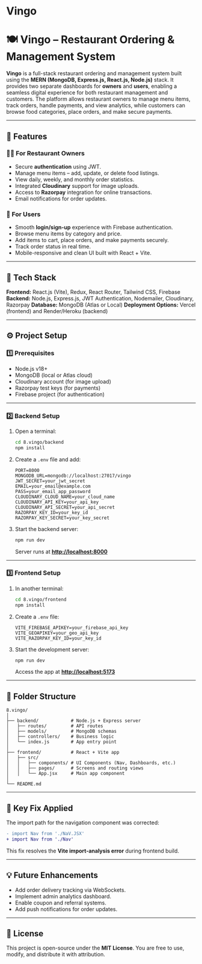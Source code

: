 # Vingo

# 🍽️ Vingo – Restaurant Ordering & Management System

**Vingo** is a full-stack restaurant ordering and management system built using the **MERN (MongoDB, Express.js, React.js, Node.js)** stack.
It provides two separate dashboards for **owners** and **users**, enabling a seamless digital experience for both restaurant management and customers.
The platform allows restaurant owners to manage menu items, track orders, handle payments, and view analytics, while customers can browse food categories, place orders, and make secure payments.

---

## 🚀 Features

### 👨‍💼 For Restaurant Owners

* Secure **authentication** using JWT.
* Manage menu items – add, update, or delete food listings.
* View daily, weekly, and monthly order statistics.
* Integrated **Cloudinary** support for image uploads.
* Access to **Razorpay** integration for online transactions.
* Email notifications for order updates.

### 🍴 For Users

* Smooth **login/sign-up** experience with Firebase authentication.
* Browse menu items by category and price.
* Add items to cart, place orders, and make payments securely.
* Track order status in real time.
* Mobile-responsive and clean UI built with React + Vite.

---

## 🧰 Tech Stack

**Frontend:** React.js (Vite), Redux, React Router, Tailwind CSS, Firebase
**Backend:** Node.js, Express.js, JWT Authentication, Nodemailer, Cloudinary, Razorpay
**Database:** MongoDB (Atlas or Local)
**Deployment Options:** Vercel (frontend) and Render/Heroku (backend)

---

## ⚙️ Project Setup

### 1️⃣ Prerequisites

* Node.js v18+
* MongoDB (local or Atlas cloud)
* Cloudinary account (for image upload)
* Razorpay test keys (for payments)
* Firebase project (for authentication)

---

### 2️⃣ Backend Setup

1. Open a terminal:

   ```bash
   cd 8.vingo/backend
   npm install
   ```
2. Create a `.env` file and add:

   ```env
   PORT=8000
   MONGODB_URL=mongodb://localhost:27017/vingo
   JWT_SECRET=your_jwt_secret
   EMAIL=your_email@example.com
   PASS=your_email_app_password
   CLOUDINARY_CLOUD_NAME=your_cloud_name
   CLOUDINARY_API_KEY=your_api_key
   CLOUDINARY_API_SECRET=your_api_secret
   RAZORPAY_KEY_ID=your_key_id
   RAZORPAY_KEY_SECRET=your_key_secret
   ```
3. Start the backend server:

   ```bash
   npm run dev
   ```

   Server runs at **[http://localhost:8000](http://localhost:8000)**

---

### 3️⃣ Frontend Setup

1. In another terminal:

   ```bash
   cd 8.vingo/frontend
   npm install
   ```
2. Create a `.env` file:

   ```env
   VITE_FIREBASE_APIKEY=your_firebase_api_key
   VITE_GEOAPIKEY=your_geo_api_key
   VITE_RAZORPAY_KEY_ID=your_key_id
   ```
3. Start the development server:

   ```bash
   npm run dev
   ```

   Access the app at **[http://localhost:5173](http://localhost:5173)**

---

## 🧩 Folder Structure

```
8.vingo/
│
├── backend/            # Node.js + Express server
│   ├── routes/         # API routes
│   ├── models/         # MongoDB schemas
│   ├── controllers/    # Business logic
│   └── index.js        # App entry point
│
├── frontend/           # React + Vite app
│   ├── src/
│   │   ├── components/ # UI Components (Nav, Dashboards, etc.)
│   │   ├── pages/      # Screens and routing views
│   │   └── App.jsx     # Main app component
│
└── README.md
```

---

## 🧠 Key Fix Applied

The import path for the navigation component was corrected:

```diff
- import Nav from './NaV.JSX'
+ import Nav from './Nav'
```

This fix resolves the **Vite import-analysis error** during frontend build.

---

## 💡 Future Enhancements

* Add order delivery tracking via WebSockets.
* Implement admin analytics dashboard.
* Enable coupon and referral systems.
* Add push notifications for order updates.

---

## 🧾 License

This project is open-source under the **MIT License**. You are free to use, modify, and distribute it with attribution.
